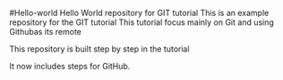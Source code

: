 #Hello-world
Hello World repository for GIT tutorial 
This is an example repository for the GIT tutorial 
This tutorial focus mainly on Git and using Githubas its remote

This repository is built step by step in the tutorial 

It now includes steps for GitHub.
